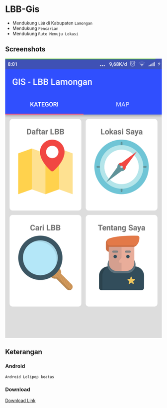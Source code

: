 # LBB-Gis

* Mendukung ``LBB`` di Kabupaten ``Lamongan`` 
* Mendukung ``Pencarian``
* Mendukung ``Rute Menuju Lokasi``

## Screenshots

![](/sc/1.png)

## Keterangan

### Android

```
Android Lolipop keatas
```
### Download

[Download Link](https://drive.google.com/open?id=0B4BtgLBK3nimMHVreDRCWi04NGs)

